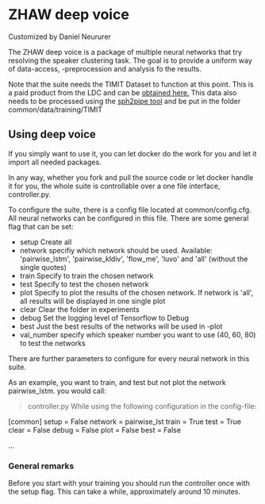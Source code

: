  # ZHAW deep voice

 Customized by Daniel Neururer

 The ZHAW deep voice is a package of multiple neural networks that try resolving the speaker clustering task. The goal is to provide a uniform way of data-access, -preprocession and analysis fo the results.

 Note that the suite needs the TIMIT Dataset to function at this point. This is a paid product from the LDC and can be [obtained here.](https://www.ldc.upenn.edu/)
This data also needs to be processed using the [sph2pipe tool](https://www.ldc.upenn.edu/language-resources/tools/sphere-conversion-tools) and be put in the folder common/data/training/TIMIT

 ## Using deep voice
 If you simply want to use it, you can let docker do the work for you and let it import all needed packages.

 In any way, whether you fork and pull the source code or let docker handle it for you, the whole suite is controllable over a one file interface, controller.py.

 To configure the suite, there is a config file located at common/config.cfg. All neural networks can be configured in this file.
 There are some general flag that can be set:
  - setup Create all
  - network specifiy which network should be used. Available:
  'pairwise_lstm', 'pairwise_kldiv', 'flow_me', 'luvo' and 'all' (without the single quotes)
  - train Specify to train the chosen network
  - test Specify to test the chosen network
  - plot Specify to plot the results of the chosen network. If network is 'all', all results will be displayed in one single plot
  - clear Clear the folder in experiments
  - debug Set the logging level of Tensorflow to Debug
  - best Just the best results of the networks will be used in -plot
  - val_number specify which speaker number you want to use (40, 60, 80) to test the networks

There are further parameters to configure for every neural network in this suite.

As an example, you want to train, and test but not plot the network pairwise_lstm. you would call:
> controller.py
While using the following configuration in the config-file:

[common]
setup = False
network = pairwise_lst
train = True
test = True
clear = False
debug = False
plot = False
best = False

...

### General remarks
Before you start with your training you should run the controller once with the setup flag. This can take a while, approximately around 10 minutes.
